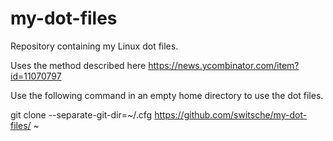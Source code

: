 # my-dot-files

Repository containing my Linux dot files.

Uses the method described here https://news.ycombinator.com/item?id=11070797

Use the following command in an empty home directory to use the dot files.

git clone --separate-git-dir=~/.cfg https://github.com/switsche/my-dot-files/ ~
